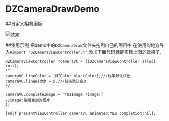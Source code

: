 # DZCameraDrawDemo
##自定义相机画板

![效果](https://github.com/DongZhuo1234/DZCameraDrawDemo/blob/master/demoGIF.gif)

##使用示例
把demo中的``DZCameraDraw``文件夹拖到自己的项目中,在使用的地方导入``#import "DZCameraViewController.h"``,添加下面代码就能实现上面的效果了.
```
DZCameraViewController *cameraVC = [[DZCameraViewController alloc] init];
/*
cameraVC.lineColor = [UIColor blackColor];///线条默认红色
cameraVC.lineWidth = 5;///线条默认宽3
*/ 

cameraVC.completeImage = ^(UIImage *image){
//image:最后拿到的图片
};
    
[self presentViewController:cameraVC animated:YES completion:nil];
```